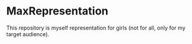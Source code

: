 # MaxRepresentation
This repository is myself representation for girls (not for all, only for my target audience).
